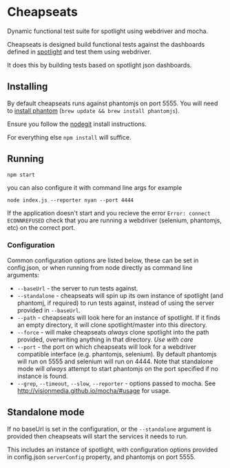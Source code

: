 # Cheapseats #

Dynamic functional test suite for spotlight using webdriver and mocha.

Cheapseats is designed build functional tests against the dashboards defined in [spotlight](https://github.com/alphagov/spotlight) and test them using webdriver.

It does this by building tests based on spotlight json dashboards.


## Installing ##

By default cheapseats runs against phantomjs on port 5555. You will need to [install phantom](http://phantomjs.org/download.html) (`brew update && brew install phantomjs`).

Ensure you follow the [nodegit](https://github.com/nodegit/nodegit) install instructions.

For everything else ```npm install``` will suffice.

## Running ##

```npm start```

you can also configure it with command line args for example

```node index.js --reporter nyan --port 4444```

If the application doesn't start and you recieve the error ```Error: connect ECONNREFUSED``` check that you are running a webdriver (selenium, phantomjs, etc) on the correct port.

### Configuration ###

Common configuration options are listed below, these can be set in config.json, or when running from node directly as command line arguments:

* `--baseUrl` - the server to run tests against.
* `--standalone` - cheapseats will spin up its own instance of spotlight (and phantomj, if required) to run tests against, instead of using the server provided in `--baseUrl`.
* `--path` - cheapseats will look here for an instance of spotlight. If it finds an empty directory, it will clone spotlight/master into this directory.
* `--force` - will make cheapseats *always* clone spotlight into the path provided, overwriting anything in that directory. *Use with care*
* `--port` - the port on which cheapseats will look for a webdriver compatible interface (e.g. phantomjs, selenium). By default phantomjs will run on 5555 and selenium will run on 4444. Note that standalone mode will *always* attempt to start phantomjs on the port specified if no instance is found.
* `--grep`, `--timeout`, `--slow`, `--reporter` - options passed to mocha. See http://visionmedia.github.io/mocha/#usage for usage.

## Standalone mode ##

If no baseUrl is set in the configuration, or the `--standalone` argument is provided then cheapseats will start the services it needs to run.

This includes an instance of spotlight, with configuration options provided in config.json `serverConfig` property, and phantomjs on port 5555.

